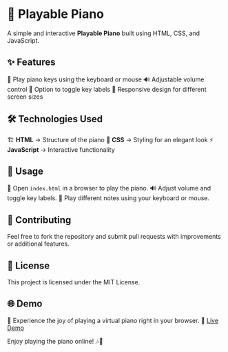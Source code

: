 # 🎹 Playable Piano

A simple and interactive **Playable Piano** built using HTML, CSS, and JavaScript.

## ✨ Features
🎵 Play piano keys using the keyboard or mouse
🔊 Adjustable volume control
🎹 Option to toggle key labels
📱 Responsive design for different screen sizes

## 🛠 Technologies Used
🏗 **HTML** → Structure of the piano
🎨 **CSS** → Styling for an elegant look
⚡ **JavaScript** → Interactive functionality

## 🚀 Usage
🎯 Open `index.html` in a browser to play the piano.
🔊 Adjust volume and toggle key labels.
🎼 Play different notes using your keyboard or mouse.

## 🤝 Contributing
Feel free to fork the repository and submit pull requests with improvements or additional features.

## 📜 License
This project is licensed under the MIT License.

## 🌐 Demo
🎵 Experience the joy of playing a virtual piano right in your browser.
🔗 [Live Demo](https://LakshmiPriyaRajaram.github.io/playable-piano)

Enjoy playing the piano online! 🎶🎹

